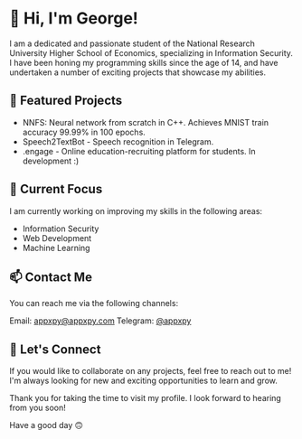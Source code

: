# 👋 Hi, I'm George!

I am a dedicated and passionate student of the National Research University Higher School of Economics, specializing in Information Security. I have been honing my programming skills since the age of 14, and have undertaken a number of exciting projects that showcase my abilities.

## 🌟 Featured Projects
- NNFS: Neural network from scratch in C++. Achieves MNIST train accuracy 99.99% in 100 epochs.
- Speech2TextBot - Speech recognition in Telegram.
- .engage - Online education-recruiting platform for students. In development :)

## 🔭 Current Focus
I am currently working on improving my skills in the following areas:

- Information Security
- Web Development
- Machine Learning

## 📫 Contact Me
You can reach me via the following channels:

Email: appxpy@appxpy.com
Telegram: [@appxpy](https://t.me/appxpy)

## 🤝 Let's Connect
If you would like to collaborate on any projects, feel free to reach out to me! I'm always looking for new and exciting opportunities to learn and grow.

Thank you for taking the time to visit my profile. I look forward to hearing from you soon!

Have a good day 🙃
